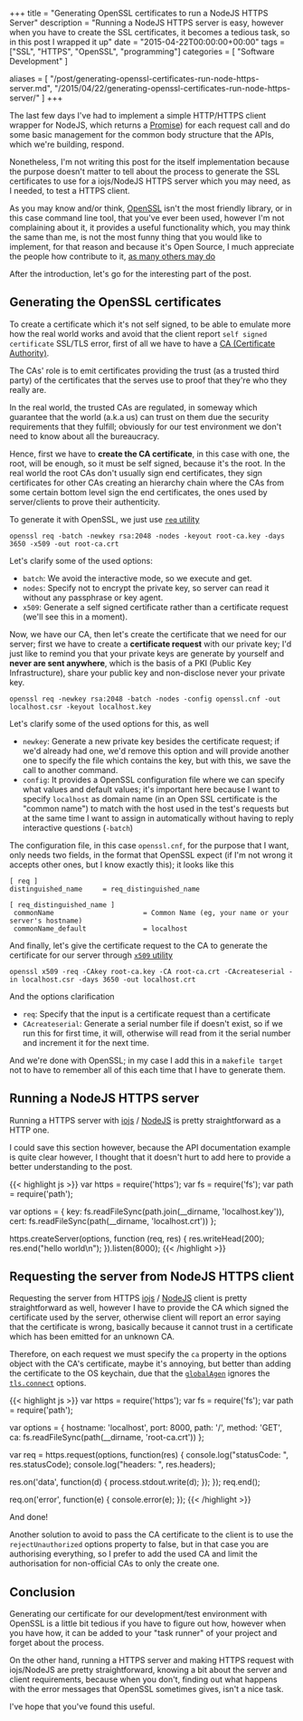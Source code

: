 +++
title = "Generating OpenSSL certificates to run a NodeJS HTTPS Server"
description = "Running a NodeJS HTTPS server is easy, however when you have to create the SSL certificates, it becomes a tedious task, so in this post I wrapped it up"
date = "2015-04-22T00:00:00+00:00"
tags = ["SSL", "HTTPS", "OpenSSL", "programming"]
categories = [
  "Software Development"
]

aliases = [
  "/post/generating-openssl-certificates-run-node-https-server.md",
  "/2015/04/22/generating-openssl-certificates-run-node-https-server/"
]
+++

The last few days I've had to implement a simple HTTP/HTTPS client wrapper for NodeJS, which returns a <a href="https://promisesaplus.com/" target="_blank">Promise</a>) for each request call and do some basic management for the common body structure that the APIs, which we're building, respond.

Nonetheless, I'm not writing this post for the itself implementation because the purpose doesn't matter to tell about the process to generate the SSL certificates to use for a iojs/NodeJS HTTPS server which you may need, as I needed, to test a HTTPS client.

As you may know and/or think, <a href="https://www.openssl.org" target="_blank">OpenSSL</a> isn't the most friendly library, or in this case command line tool, that you've ever been used, however I'm not complaining about it, it provides a useful functionality which, you may think the same than me, is not the most funny thing that you would like to implement, for that reason and because it's Open Source, I much appreciate the people how contribute to it, <a href="http://en.wikipedia.org/wiki/OpenSSL" target="_blank">as many others may do</a>

After the introduction, let's go for the interesting part of the post.


## Generating the OpenSSL certificates

To create a certificate which it's not self signed, to be able to emulate more how the real world works and avoid that the client report `self signed certificate` SSL/TLS error, first of all we have to have a <a href="http://en.wikipedia.org/wiki/Certificate_authority" target="_blank">CA (Certificate Authority)</a>.

The CAs' role is to emit certificates providing the trust (as a trusted third party) of the certificates that the serves use to proof that they're who they really are.

In the real world, the trusted CAs are regulated, in someway which guarantee that the world (a.k.a us) can trust on them due the security requirements that they fulfill; obviously for our test environment we don't need to know about all the bureaucracy.

Hence, first we have to __create the CA certificate__, in this case with one, the root, will be enough, so it must be self signed, because it's the root. In the real world the root CAs don't usually sign end certificates, they sign certificates for other CAs creating an hierarchy chain where the CAs from some certain bottom level sign the end certificates, the ones used by server/clients to prove their authenticity.

To generate it with OpenSSL, we just use <a href="https://www.openssl.org/docs/apps/req.html" target="_blank">`req` utility</a>

```
openssl req -batch -newkey rsa:2048 -nodes -keyout root-ca.key -days 3650 -x509 -out root-ca.crt
```

Let's clarify some of the used options:

* `batch`: We avoid the interactive mode, so we execute and get.
* `nodes`: Specify not to encrypt the private key, so server can read it without any passphrase or key agent.
* `x509`: Generate a self signed certificate rather than a certificate request (we'll see this in a moment).


Now, we have our CA, then let's create the certificate that we need for our server; first we have to create a __certificate request__ with our private key; I'd just like to remind you that your private keys are generate by yourself and __never are sent anywhere__, which is the basis of a PKI (Public Key Infrastructure), share your public key and non-disclose never your private key.

```
openssl req -newkey rsa:2048 -batch -nodes -config openssl.cnf -out localhost.csr -keyout localhost.key
```

Let's clarify some of the used options for this, as well

* `newkey`: Generate a new private key besides the certificate request; if we'd already had one, we'd remove this option and will provide another one to specify the file which contains the key, but with this, we save the call to another command.
* `config`: It provides a OpenSSL configuration file where we can specify what values and default values; it's important here because I want to specify `localhost` as domain name (in an Open SSL certificate is the "common name") to match with the host used in the test's requests but at the same time I want to assign in automatically without having to reply interactive questions (`-batch`)

The configuration file, in this case `openssl.cnf`, for the purpose that I want, only needs two fields, in the format that OpenSSL expect (if I'm not wrong it accepts other ones, but I know exactly this); it looks like this

```
[ req ]
distinguished_name     = req_distinguished_name

[ req_distinguished_name ]
 commonName                      = Common Name (eg, your name or your server's hostname)
 commonName_default              = localhost
```

And finally, let's give the certificate request to the CA to generate the certificate for our server through <a href="https://www.openssl.org/docs/apps/x509.html" target="_blank">`x509` utility</a>

```
openssl x509 -req -CAkey root-ca.key -CA root-ca.crt -CAcreateserial -in localhost.csr -days 3650 -out localhost.crt
```

And the options clarification

* `req`: Specify that the input is a certificate request than a certificate
* `CAcreateserial`: Generate a serial number file if doesn't exist, so if we run this for first time, it will, otherwise will read from it the serial number and increment it for the next time.


And we're done with OpenSSL; in my case I add this in a `makefile target` not to have to remember all of this each time that I have to generate them.


## Running a NodeJS HTTPS server

Running a HTTPS server with <a href="https://iojs.org/api/https.html#https_https_createserver_options_requestlistener" taget="_blank">iojs</a> / <a href="https://nodejs.org/api/https.html#https_https_createserver_options_requestlistener" target="_blank">NodeJS</a> is pretty straightforward as a HTTP one.

I could save this section however, because the API documentation example is quite clear however, I thought that it doesn't hurt to add here to provide a better understanding to the post.

{{< highlight js >}}
var https = require('https');
var fs = require('fs');
var path = require('path');

var options = {
  key: fs.readFileSync(path.join(__dirname, 'localhost.key')),
  cert: fs.readFileSync(path(__dirname, 'localhost.crt'))
};

https.createServer(options, function (req, res) {
  res.writeHead(200);
  res.end("hello world\n");
}).listen(8000);
{{< /highlight >}}


## Requesting the server from NodeJS HTTPS client

Requesting the server from HTTPS <a href="https://iojs.org/api/https.html#https_https_request_options_callback" target="_blank">iojs</a> / <a href="https://nodejs.org/api/https.html#https_https_request_options_callback" target="_blank">NodeJS</a> client is pretty straightforward as well, however I have to provide the CA which signed the certificate used by the server, otherwise client will report an error saying that the certificate is wrong, basically because it cannot trust in a certificate which has been emitted for an unknown CA.

Therefore, on each request we must specify the `ca` property in the options object with the CA's certificate, maybe it's annoying, but better than adding the certificate to the OS keychain, due that the <a href="https://nodejs.org/api/https.html#https_https_globalagent" target="_blank">`globalAgen`</a> ignores the <a href="https://nodejs.org/api/tls.html#tls_tls_connect_options_callback" target="_blank">`tls.connect`</a> options.

{{< highlight js >}}
var https = require('https');
var fs = require('fs');
var path = require('path');

var options = {
  hostname: 'localhost',
  port: 8000,
  path: '/',
  method: 'GET',
  ca: fs.readFileSync(path(__dirname, 'root-ca.crt'))
};

var req = https.request(options, function(res) {
  console.log("statusCode: ", res.statusCode);
  console.log("headers: ", res.headers);

  res.on('data', function(d) {
    process.stdout.write(d);
  });
});
req.end();

req.on('error', function(e) {
  console.error(e);
});
{{< /highlight >}}

And done!

Another solution to avoid to pass the CA certificate to the client is to use the `rejectUnauthorized` options property to false, but in that case you are authorising everything, so I prefer to add the used CA and limit the authorisation for non-official CAs to only the create one.


## Conclusion

Generating our certificate for our development/test environment with OpenSSL is a little bit tedious if you have to figure out how, however when you have how, it can be added to your "task runner" of your project and forget about the process.

On the other hand, running a HTTPS server and making HTTPS request with iojs/NodeJS are pretty straightforward, knowing a bit about the server and client requirements, because when you don't, finding out what happens with the error messages that OpenSSL sometimes gives, isn't a nice task.


I've hope that you've found this useful.
